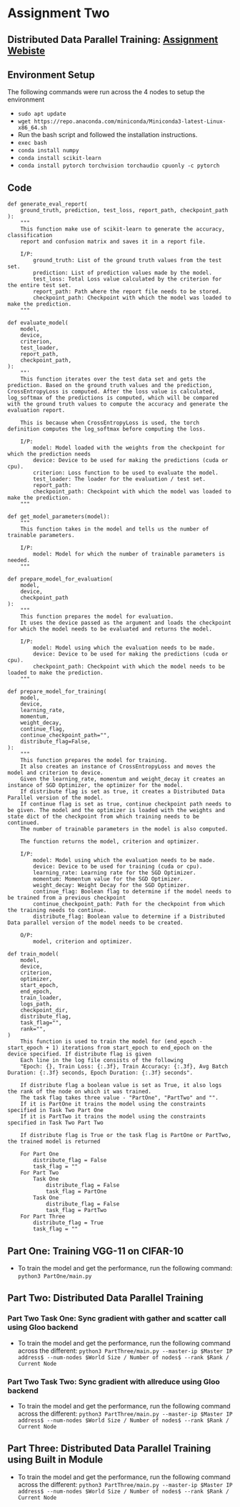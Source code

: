 # Assignment Two

## Distributed Data Parallel Training: [Assignment Webiste](https://pages.cs.wisc.edu/~shivaram/cs744-sp24/assignment2.html)

## Environment Setup

The following commands were run across the 4 nodes to setup the environment

* `sudo apt update`
* `wget https://repo.anaconda.com/miniconda/Miniconda3-latest-Linux-x86_64.sh`
* Run the bash script and followed the installation instructions.
* `exec bash`
* `conda install numpy`
* `conda install scikit-learn`
* `conda install pytorch torchvision torchaudio cpuonly -c pytorch`

## Code

```
def generate_eval_report(
    ground_truth, prediction, test_loss, report_path, checkpoint_path
):
    """
    This function make use of scikit-learn to generate the accuracy, classification
    report and confusion matrix and saves it in a report file.

    I/P:
        ground_truth: List of the ground truth values from the test set.
        prediction: List of prediction values made by the model.
        test_loss: Total Loss value calculated by the criterion for the entire test set.
        report_path: Path where the report file needs to be stored.
        checkpoint_path: Checkpoint with which the model was loaded to make the prediction.
    """
```

```
def evaluate_model(
    model,
    device,
    criterion,
    test_loader,
    report_path,
    checkpoint_path,
):
    ""'
    This function iterates over the test data set and gets the prediction. Based on the ground truth values and the prediction, CrossEntropyLoss is computed. After the loss value is calculated, log_softmax of the predictions is computed, which will be compared with the ground truth values to compute the accuracy and generate the evaluation report.

    This is because when CrossEntropyLoss is used, the torch definition computes the log_softmax before computing the loss.

    I/P:
        model: Model loaded with the weights from the checkpoint for which the prediction needs 
        device: Device to be used for making the predictions (cuda or cpu).
        criterion: Loss function to be used to evaluate the model.
        test_loader: The loader for the evaluation / test set.
        report_path:
        checkpoint_path: Checkpoint with which the model was loaded to make the prediction.
    """
```

```
def get_model_parameters(model):
    """
    This function takes in the model and tells us the number of trainable parameters.

    I/P:
        model: Model for which the number of trainable parameters is needed.
    """
```

```
def prepare_model_for_evaluation(
    model, 
    device, 
    checkpoint_path
):
    """
    This function prepares the model for evaluation.
    It uses the device passed as the argument and loads the checkpoint for which the model needs to be evaluated and returns the model.

    I/P:
        model: Model using which the evaluation needs to be made.
        device: Device to be used for making the predictions (cuda or cpu).
        checkpoint_path: Checkpoint with which the model needs to be loaded to make the prediction.
    """
```

```
def prepare_model_for_training(
    model,
    device,
    learning_rate,
    momentum,
    weight_decay,
    continue_flag,
    continue_checkpoint_path="",
    distribute_flag=False,
):
    """
    This function prepares the model for training.
    It also creates an instance of CrossEntropyLoss and moves the model and criterion to device.
    Given the learning_rate, momentum and weight_decay it creates an instance of SGD Optimizer, the optimizer for the model.
    If distribute flag is set as true, it creates a Distributed Data Parallel version of the model.
    If continue flag is set as true, continue checkpoint path needs to be given. The model and the optimizer is loaded with the weights and state dict of the checkpoint from which training needs to be continued.
    The number of trainable parameters in the model is also computed.

    The function returns the model, criterion and optimizer.

    I/P:
        model: Model using which the evaluation needs to be made.
        device: Device to be used for training (cuda or cpu).
        learning_rate: Learning rate for the SGD Optimizer.
        momentum: Momentum value for the SGD Optimizer.
        weight_decay: Weight Decay for the SGD Optimizer.
        continue_flag: Boolean flag to determine if the model needs to be trained from a previous checkpoint
        continue_checkpoint_path: Path for the checkpoint from which the training needs to continue.
        distribute_flag: Boolean value to determine if a Distributed Data parallel version of the model needs to be created.

    O/P:
        model, criterion and optimizer.
```

```
def train_model(
    model,
    device,
    criterion,
    optimizer,
    start_epoch,
    end_epoch,
    train_loader,
    logs_path,
    checkpoint_dir,
    distribute_flag,
    task_flag="",
    rank="",
)
    This function is used to train the model for (end_epoch - start_epoch + 1) iterations from start_epoch to end_epoch on the device specified. If distribute flag is given 
    Each line in the log file consists of the following 
    "Epoch: {}, Train Loss: {:.3f}, Train Accuracy: {:.3f}, Avg Batch Duration: {:.3f} seconds, Epoch Duration: {:.3f} seconds".
    
    If distribute flag a boolean value is set as True, it also logs the rank of the node on which it was trained.
    The task flag takes three value - "PartOne", "PartTwo" and "".
    If it is PartOne it trains the model using the constraints specified in Task Two Part One
    If it is PartTwo it trains the model using the constraints specified in Task Two Part Two

    If distribute flag is True or the task flag is PartOne or PartTwo, the trained model is returned
    
    For Part One
        distribute_flag = False
        task_flag = ""
    For Part Two
        Task One
            distribute_flag = False
            task_flag = PartOne
        Task One
            distribute_flag = False
            task_flag = PartTwo
    For Part Three
        distribute_flag = True
        task_flag = ""
```

## Part One: Training VGG-11 on CIFAR-10

* To train the model and get the performance, run the following command: `python3 PartOne/main.py`

## Part Two: Distributed Data Parallel Training

### Part Two Task One: Sync gradient with gather and scatter call using Gloo backend

* To train the model and get the performance, run the following command across the different: `python3 PartThree/main.py --master-ip $Master IP address$ --num-nodes $World Size / Number of nodes$ --rank $Rank / Current Node`

### Part Two Task Two: Sync gradient with allreduce using Gloo backend

* To train the model and get the performance, run the following command across the different: `python3 PartThree/main.py --master-ip $Master IP address$ --num-nodes $World Size / Number of nodes$ --rank $Rank / Current Node`

## Part Three: Distributed Data Parallel Training using Built in Module

* To train the model and get the performance, run the following command across the different: `python3 PartThree/main.py --master-ip $Master IP address$ --num-nodes $World Size / Number of nodes$ --rank $Rank / Current Node`